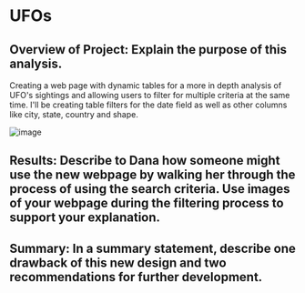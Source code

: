 # UFOs

## Overview of Project: Explain the purpose of this analysis.
Creating a web page with dynamic tables for a more in depth analysis of UFO's sightings and allowing users to filter for multiple criteria at the same time. I'll be creating table filters for the date field as well as other columns like city, state, country and shape.

![image](https://user-images.githubusercontent.com/83182689/131267679-36ad167c-0a5d-42d7-9480-750052c57190.png)




## Results: Describe to Dana how someone might use the new webpage by walking her through the process of using the search criteria. Use images of your webpage during the filtering process to support your explanation.



## Summary: In a summary statement, describe one drawback of this new design and two recommendations for further development.
